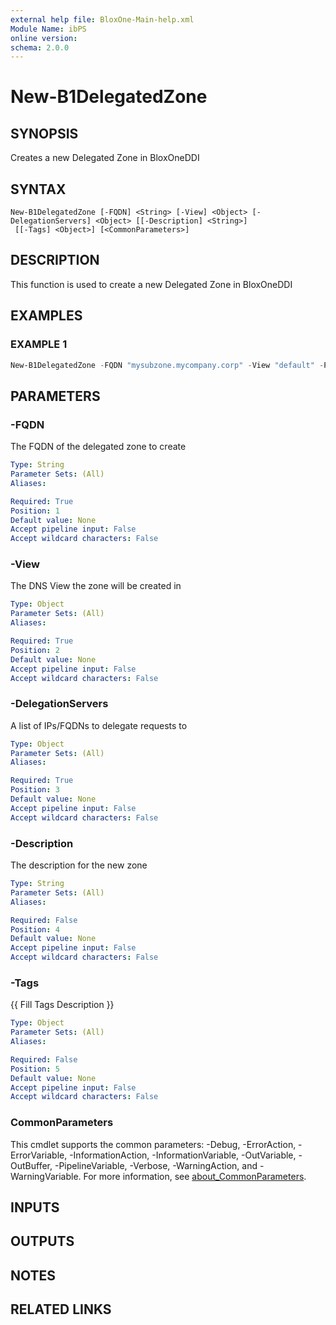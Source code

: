 ```yaml
---
external help file: BloxOne-Main-help.xml
Module Name: ibPS
online version:
schema: 2.0.0
---
```


# New-B1DelegatedZone

## SYNOPSIS
Creates a new Delegated Zone in BloxOneDDI

## SYNTAX

```
New-B1DelegatedZone [-FQDN] <String> [-View] <Object> [-DelegationServers] <Object> [[-Description] <String>]
 [[-Tags] <Object>] [<CommonParameters>]
```

## DESCRIPTION
This function is used to create a new Delegated Zone in BloxOneDDI

## EXAMPLES

### EXAMPLE 1
```powershell
New-B1DelegatedZone -FQDN "mysubzone.mycompany.corp" -View "default" -Parent "" -Description "My Delegated Zone" -
```

## PARAMETERS

### -FQDN
The FQDN of the delegated zone to create

```yaml
Type: String
Parameter Sets: (All)
Aliases:

Required: True
Position: 1
Default value: None
Accept pipeline input: False
Accept wildcard characters: False
```

### -View
The DNS View the zone will be created in

```yaml
Type: Object
Parameter Sets: (All)
Aliases:

Required: True
Position: 2
Default value: None
Accept pipeline input: False
Accept wildcard characters: False
```

### -DelegationServers
A list of IPs/FQDNs to delegate requests to

```yaml
Type: Object
Parameter Sets: (All)
Aliases:

Required: True
Position: 3
Default value: None
Accept pipeline input: False
Accept wildcard characters: False
```

### -Description
The description for the new zone

```yaml
Type: String
Parameter Sets: (All)
Aliases:

Required: False
Position: 4
Default value: None
Accept pipeline input: False
Accept wildcard characters: False
```

### -Tags
{{ Fill Tags Description }}

```yaml
Type: Object
Parameter Sets: (All)
Aliases:

Required: False
Position: 5
Default value: None
Accept pipeline input: False
Accept wildcard characters: False
```

### CommonParameters
This cmdlet supports the common parameters: -Debug, -ErrorAction, -ErrorVariable, -InformationAction, -InformationVariable, -OutVariable, -OutBuffer, -PipelineVariable, -Verbose, -WarningAction, and -WarningVariable. For more information, see [about_CommonParameters](http://go.microsoft.com/fwlink/?LinkID=113216).

## INPUTS

## OUTPUTS

## NOTES

## RELATED LINKS

